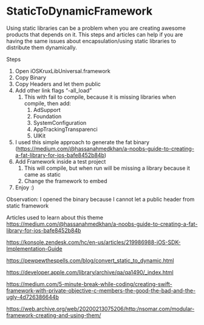 # StaticToDynamicFramework  

Using static libraries can be a problem when you are creating awesome products that depends on it. This steps and articles can help if you are having the same issues about encapsulation/using static libraries to distribute them dynamically.  

Steps  

1. Open iOSKruxLibUniversal.framework 
2. Copy Binary
3. Copy Headers and let them public
4. Add other link flags “-all_load”
    1. This with fail to compile, because it is missing libraries when compile, then add:
        1. AdSupport
        2. Foundation
        3. SystemConfiguration
        4. AppTrackingTransparenci
        5. UIKit
5. I used this simple approach to generate the fat binary (https://medium.com/@hassanahmedkhan/a-noobs-guide-to-creating-a-fat-library-for-ios-bafe8452b84b)
6. Add Framework inside a test project
    1. This will compile, but when run will be missing a library because it came as static
    2. Change the framework to embed
7. Enjoy :) 

Observation: I opened the binary because I cannot let a public header from static framework 

Articles used to learn about this theme
https://medium.com/@hassanahmedkhan/a-noobs-guide-to-creating-a-fat-library-for-ios-bafe8452b84b

https://konsole.zendesk.com/hc/en-us/articles/219986988-iOS-SDK-Implementation-Guide

https://pewpewthespells.com/blog/convert_static_to_dynamic.html

https://developer.apple.com/library/archive/qa/qa1490/_index.html

https://medium.com/5-minute-break-while-coding/creating-swift-framework-with-private-objective-c-members-the-good-the-bad-and-the-ugly-4d726386644b

https://web.archive.org/web/20200213075206/http:/nsomar.com/modular-framework-creating-and-using-them/
